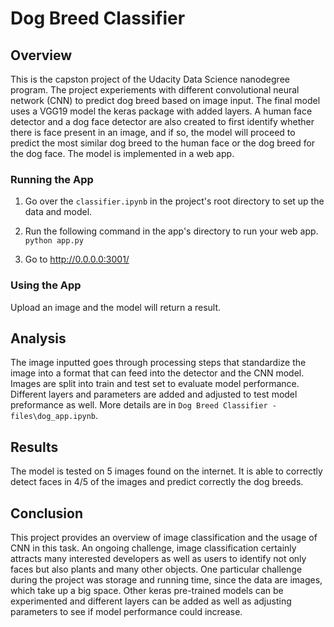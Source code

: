 # Dog Breed Classifier

## Overview
This is the capston project of the Udacity Data Science nanodegree program. The project experiements with different convolutional neural network (CNN) to predict dog breed based on image input. The final model uses a VGG19 model the keras package with added layers. A human face detector and a dog face detector are also created to first identify whether there is face present in an image, and if so, the model will proceed to predict the most similar dog breed to the human face or the dog breed for the dog face. The model is implemented in a web app. 

### Running the App
1. Go over the `classifier.ipynb` in the project's root directory to set up the data and model.

2. Run the following command in the app's directory to run your web app.
    `python app.py`

3. Go to http://0.0.0.0:3001/

### Using the App
Upload an image and the model will return a result.

## Analysis
The image inputted goes through processing steps that standardize the image into a format that can feed into the detector and the CNN model. Images are split into train and test set to evaluate model performance. Different layers and parameters are added and adjusted to test model preformance as well. More details are in `Dog Breed Classifier - files\dog_app.ipynb`.

## Results
The model is tested on 5 images found on the internet. It is able to correctly detect faces in 4/5 of the images and predict correctly the dog breeds. 

## Conclusion
This project provides an overview of image classification and the usage of CNN in this task. An ongoing challenge, image classification certainly attracts many interested developers as well as users to identify not only faces but also plants and many other objects. One particular challenge during the project was storage and running time, since the data are images, which take up a big space. Other keras pre-trained models can be experimented and different layers can be added as well as adjusting parameters to see if model performance could increase. 
